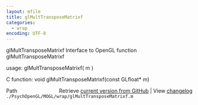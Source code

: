 ```yaml
---
layout: mfile
title: glMultTransposeMatrixf
categories:
  - wrap
encoding: UTF-8
---
```


glMultTransposeMatrixf  Interface to OpenGL function glMultTransposeMatrixf  

usage:  glMultTransposeMatrixf( m )  

C function:  void glMultTransposeMatrixf(const GLfloat\* m)  


<div class="code_header" style="text-align:right;">
  <span style="float:left;">Path&nbsp;&nbsp;</span> <span class="counter">Retrieve <a href=
  "https://raw.github.com/Psychtoolbox-3/Psychtoolbox-3/beta/./PsychOpenGL/MOGL/wrap/glMultTransposeMatrixf.m">current version from GitHub</a> | View <a href=
  "https://github.com/Psychtoolbox-3/Psychtoolbox-3/commits/beta/./PsychOpenGL/MOGL/wrap/glMultTransposeMatrixf.m">changelog</a></span>
</div>
<div class="code">
  <code>./PsychOpenGL/MOGL/wrap/glMultTransposeMatrixf.m</code>
</div>
